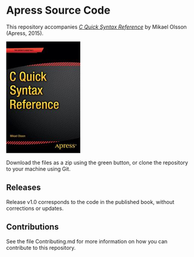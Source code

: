 # Apress Source Code

This repository accompanies [*C Quick Syntax Reference*](http://www.apress.com/9781430264996) by Mikael  Olsson (Apress, 2015).

![Cover image](9781430264996.jpg)

Download the files as a zip using the green button, or clone the repository to your machine using Git.

## Releases

Release v1.0 corresponds to the code in the published book, without corrections or updates.

## Contributions

See the file Contributing.md for more information on how you can contribute to this repository.
